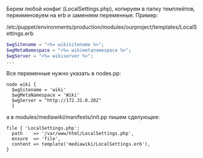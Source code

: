 Берем любой конфиг (LocalSettings.php), копируем в папку темплейтов, переименовуем на erb и заменяем переменные.
Пример:

/etc/puppet/environments/production/modules/ourproject/templates/LocalSettings.erb
```php
$wgSitename = "<%= wikisitename %>";
$wgMetaNamespace = "<%= wikimetanamespace %>";
$wgServer = "<%= wikiserver %>";
...
```

Все переменные нужно указать в nodes.pp:
```puppet
node wiki {
  $wgSitename = 'wiki'
  $wgMetaNamespace = 'Wiki'
  $wgServer = "http://172.31.0.202"
  }
```

а в modules/mediawiki/manifests/init.pp пишем сделующее:
```puppet
file { 'LocalSettings.php':
  path    => '/var/www/html/LocalSettings.php',
  ensure  => 'file',
  content => template('mediawiki/LocalSettings.erb'),
}
```
